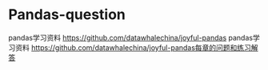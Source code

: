 # Pandas-question
pandas学习资料 https://github.com/datawhalechina/joyful-pandas
pandas学习资料 https://github.com/datawhalechina/joyful-pandas每章的问题和练习解答

